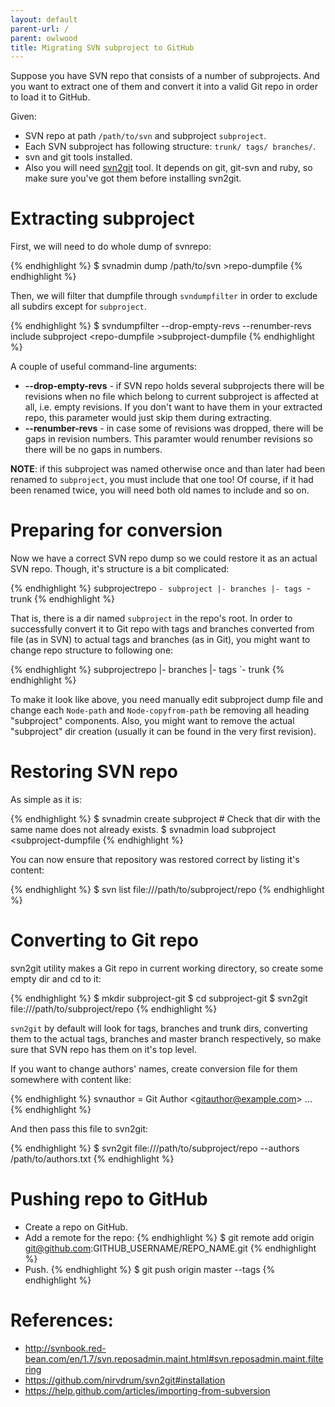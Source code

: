 ```yaml
---
layout: default
parent-url: /
parent: owlwood
title: Migrating SVN subproject to GitHub
---
```

Suppose you have SVN repo that consists of a number of subprojects. And you want to extract one of them and convert it into a valid Git repo in order to load it to GitHub.

Given:  

* SVN repo at path `/path/to/svn` and subproject `subproject`.
* Each SVN subproject has following structure: `trunk/ tags/ branches/`.
* svn and git tools installed.
* Also you will need [svn2git](https://github.com/nirvdrum/svn2git#installation) tool. It depends on git, git-svn and ruby, so make sure you've got them before installing svn2git.

Extracting subproject
=========

First, we will need to do whole dump of svnrepo:

{% endhighlight %}
$ svnadmin dump /path/to/svn &gt;repo-dumpfile
{% endhighlight %}

Then, we will filter that dumpfile through `svndumpfilter` in order to exclude all subdirs except for `subproject`.

{% endhighlight %}
$ svndumpfilter --drop-empty-revs --renumber-revs include subproject &lt;repo-dumpfile &gt;subproject-dumpfile
{% endhighlight %}

A couple of useful command-line arguments:

* **--drop-empty-revs** - if SVN repo holds several subprojects there will be revisions when no file which belong to current subproject is affected at all, i.e. empty revisions. If you don't want to have them in your extracted repo, this parameter would just skip them during extracting.
* **--renumber-revs** - in case some of revisions was dropped, there will be gaps in revision numbers. This paramter would renumber revisions so there will be no gaps in numbers.

**NOTE**: if this subproject was named otherwise once and than later had been renamed to `subproject`, you must include that one too! Of course, if it had been renamed twice, you will need both old names to include and so on.

Preparing for conversion
=========

Now we have a correct SVN repo dump so we could restore it as an actual SVN repo. Though, it's structure is a bit complicated:

{% endhighlight %}
subprojectrepo
`- subproject
	|- branches
	|- tags
	`- trunk
{% endhighlight %}

That is, there is a dir named `subproject` in the repo's root. In order to successfully convert it to Git repo with tags and branches converted from file (as in SVN) to actual tags and branches (as in Git), you might want to change repo structure to following one:

{% endhighlight %}
subprojectrepo
|- branches
|- tags
`- trunk
{% endhighlight %}

To make it look like above, you need manually edit subproject dump file and change each `Node-path` and `Node-copyfrom-path` be removing all heading "subproject" components. Also, you might want to remove the actual "subproject" dir creation (usually it can be found in the very first revision).


Restoring SVN repo
=========

As simple as it is:

{% endhighlight %}
$ svnadmin create subproject # Check that dir with the same name does not already exists.
$ svnadmin load subproject &lt;subproject-dumpfile
{% endhighlight %}

You can now ensure that repository was restored correct by listing it's content:

{% endhighlight %}
$ svn list file:///path/to/subproject/repo
{% endhighlight %}

Converting to Git repo
=========

svn2git utility makes a Git repo in current working directory, so create some empty dir and cd to it:

{% endhighlight %}
$ mkdir subproject-git
$ cd subproject-git
$ svn2git file:///path/to/subproject/repo
{% endhighlight %}

`svn2git` by default will look for tags, branches and trunk dirs, converting them to the actual tags, branches and master branch respectively, so make sure that SVN repo has them on it's top level.

If you want to change authors' names, create conversion file for them somewhere with content like:

{% endhighlight %}
svnauthor = Git Author &lt;gitauthor@example.com&gt;
...
{% endhighlight %}

And then pass this file to svn2git:

{% endhighlight %}
$ svn2git file:///path/to/subproject/repo --authors /path/to/authors.txt
{% endhighlight %}

Pushing repo to GitHub
=========

* Create a repo on GitHub.
* Add a remote for the repo:
{% endhighlight %}
$ git remote add origin git@github.com:GITHUB_USERNAME/REPO_NAME.git
{% endhighlight %}
* Push.
{% endhighlight %}
$ git push origin master --tags
{% endhighlight %}

References:
=========

* http://svnbook.red-bean.com/en/1.7/svn.reposadmin.maint.html#svn.reposadmin.maint.filtering
* https://github.com/nirvdrum/svn2git#installation
* https://help.github.com/articles/importing-from-subversion
